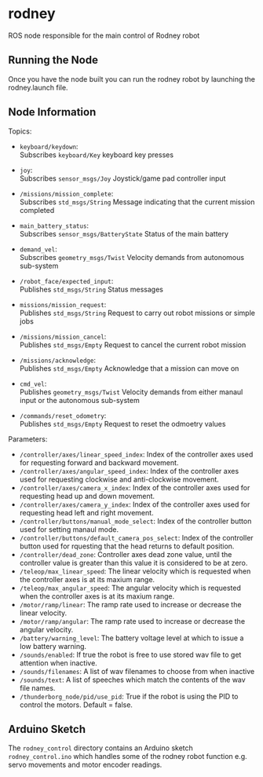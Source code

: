 # rodney

ROS node responsible for the main control of Rodney robot

## Running the Node

Once you have the node built you can run the rodney robot by launching the rodney.launch file.

## Node Information
Topics:

* `keyboard/keydown`:  
  Subscribes `keyboard/Key` keyboard key presses
  
* `joy`:  
  Subscribes `sensor_msgs/Joy` Joystick/game pad controller input
  
* `/missions/mission_complete`:  
  Subscribes `std_msgs/String` Message indicating that the current mission completed
  
* `main_battery_status`:  
  Subscribes `sensor_msgs/BatteryState` Status of the main battery
  
* `demand_vel`:  
  Subscribes `geometry_msgs/Twist` Velocity demands from autonomous sub-system
  
* `/robot_face/expected_input`:  
  Publishes `std_msgs/String` Status messages
  
* `missions/mission_request`:  
  Publishes `std_msgs/String` Request to carry out robot missions or simple jobs
  
* `/missions/mission_cancel`:  
  Publishes `std_msgs/Empty` Request to cancel the current robot mission
  
* `/missions/acknowledge`:  
  Publishes `std_msgs/Empty` Acknowledge that a mission can move on
  
* `cmd_vel`:  
  Publishes `geometry_msgs/Twist` Velocity demands from either manaul input or the autonomous sub-system

* `/commands/reset_odometry`:  
  Publishes `std_msgs/Empty` Request to reset the odmoetry values
  
Parameters:

* `/controller/axes/linear_speed_index`: Index of the controller axes used for requesting forward and backward movement. 
* `/controller/axes/angular_speed_index`: Index of the controller axes used for requesting clockwise and anti-clockwise movement.
* `/controller/axes/camera_x_index`: Index of the controller axes used for requesting head up and down movement. 
* `/controller/axes/camera_y_index`: Index of the controller axes used for requesting head left and right movement.
* `/controller/buttons/manual_mode_select`: Index of the controller button used for setting manaul mode.
* `/controller/buttons/default_camera_pos_select`: Index of the controller button used for rquesting that the head returns to default position.
* `/controller/dead_zone`: Controller axes dead zone value, until the controller value is greater than this value it is considered to be at zero.
* `/teleop/max_linear_speed`: The linear velocity which is requested when the controller axes is at its maxium range.
* `/teleop/max_angular_speed`: The angular velocity which is requested when the controller axes is at its maxium range.
* `/motor/ramp/linear`: The ramp rate used to increase or decrease the linear velocity.
* `/motor/ramp/angular`: The ramp rate used to increase or decrease the angular velocity.
* `/battery/warning_level`: The battery voltage level at which to issue a low battery warning. 
* `/sounds/enabled`: If true the robot is free to use stored wav file to get attention when inactive.
* `/sounds/filenames`: A list of wav filenames to choose from when inactive
* `/sounds/text`: A list of speeches which match the contents of the wav file names.
* `/thunderborg_node/pid/use_pid`: True if the robot is using the PID to control the motors. Default = false.

## Arduino Sketch
The `rodney_control` directory contains an Arduino sketch `rodney_control.ino` which handles some of the rodney robot function e.g. servo movements and motor encoder readings.
